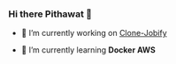 ### Hi there Pithawat 👋


<!-- **pithawatnuckong/pithawatnuckong** is a ✨ _special_ ✨ repository because its `README.md` (this file) appears on your GitHub profile. -->

<!-- Here are some ideas to get you started: -->

- 🔭 I’m currently working on <a href="https://github.com/pithawatnuckong/Clone-Jobify" target="_blank">Clone-Jobify</a>
<!-- - 🔭 I’m currently working on [Clone-Jobify](https://github.com/pithawatnuckong/Clone-Jobify) -->
- 🌱 I’m currently learning **Docker AWS**


